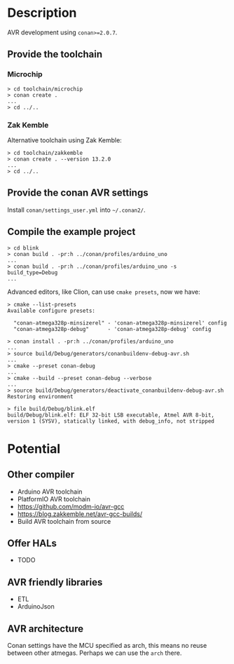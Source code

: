 Description
===========
AVR development using `conan>=2.0.7`.

Provide the toolchain
---------------------

### Microchip

~~~~
> cd toolchain/microchip
> conan create .
...
> cd ../..
~~~~

### Zak Kemble

Alternative toolchain using Zak Kemble:
~~~~
> cd toolchain/zakkemble
> conan create . --version 13.2.0
...
> cd ../..
~~~~

Provide the conan AVR settings
------------------------------

Install `conan/settings_user.yml` into `~/.conan2/`.

Compile the example project
---------------------------
~~~~
> cd blink
> conan build . -pr:h ../conan/profiles/arduino_uno
...
> conan build . -pr:h ../conan/profiles/arduino_uno -s build_type=Debug
...
~~~~

Advanced editors, like Clion, can use `cmake presets`, now we have:
~~~~
> cmake --list-presets
Available configure presets:

  "conan-atmega328p-minsizerel" - 'conan-atmega328p-minsizerel' config
  "conan-atmega328p-debug"      - 'conan-atmega328p-debug' config
~~~~

~~~~
> conan install . -pr:h ../conan/profiles/arduino_uno
...
> source build/Debug/generators/conanbuildenv-debug-avr.sh
...
> cmake --preset conan-debug
...
> cmake --build --preset conan-debug --verbose
...
> source build/Debug/generators/deactivate_conanbuildenv-debug-avr.sh
Restoring environment
~~~~

~~~~
> file build/Debug/blink.elf
build/Debug/blink.elf: ELF 32-bit LSB executable, Atmel AVR 8-bit, version 1 (SYSV), statically linked, with debug_info, not stripped
~~~~

Potential
=========

Other compiler
--------------
* Arduino AVR toolchain
* PlatformIO AVR toolchain
* https://github.com/modm-io/avr-gcc
* https://blog.zakkemble.net/avr-gcc-builds/
* Build AVR toolchain from source

Offer HALs
----------
* TODO

AVR friendly libraries
----------------------
* ETL
* ArduinoJson

AVR architecture
----------------
Conan settings have the MCU specified as arch, this means no reuse between other atmegas.
Perhaps we can use the `arch` there.

